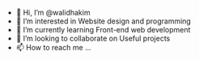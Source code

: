 - 👋 Hi, I’m @walidhakim
- 👀 I’m interested in Website design and programming
- 🌱 I’m currently learning Front-end web development
- 💞️ I’m looking to collaborate on Useful projects
- 📫 How to reach me ...

<!---
walidhakim/walidhakim is a ✨ special ✨ repository because its `README.md` (this file) appears on your GitHub profile.
You can click the Preview link to take a look at your changes.
--->
